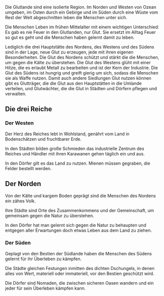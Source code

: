 Die Glutlande sind eine isolierte Region. Im Norden und Westen von Ozean umgeben, im Osten durch ein Gebirge und im Süden durch eine Wüste vom Rest der Welt abgeschnitten leben die Menschen unter sich.

Die Menschen Leben im frühen Mittelalter mit einem wichtigen Unterschied:  
Es gab es nie Feuer in den Glutlanden, nur Glut. Sie ersetzt im Alltag Feuer so gut es geht und die Menschen haben gelernt damit zu leben.

Lediglich die drei Hauptstätte des Nordens, des Westens und des Südens sind in der Lage, neue Glut zu erzeugen, jede mit ihren eigenen Besonderheiten. Die Glut des Nordens schützt und stärkt die die Menschen, um gegen die Kälte zu überstehen. Die Glut des Westens glüht mit einer Hitze, die es erlaubt Metall zu bearbeiten und ist der Kern der Industrie. Die Glut des Südens ist hungrig und greift gierig um sich, sodass die Menschen sie als Waffe nutzen. Damit auch andere Siedlungen Glut nutzen können gibt es Glutträger, die die Glut aus den Hauptstätten in die Umlande verteilen, und Glutwächter, die die Glut in Städten und Dörfern pflegen und verwalten.

## Die drei Reiche 

### Der Westen
Der Herz des Reiches lebt in Wohlstand, genährt vom Land in Bodenschätzen und fruchtbarer Erde.

In den Städten bilden große Schmieden das industrielle Zentrum des Reiches und Händler mit ihren Karawanen gehen täglich ein und aus.

In den Dörfer gilt es das Land zu nutzen. Mienen müssen gegraben, die Felder bestellt werden.

## Der Norden
Von der Kälte und kargem Boden geprägt sind die Menschen des Nordens ein zähes Volk.

Ihre Städte sind Orte des Zusammenkommens und der Gemeinschaft, um gemeinsam gegen die Natur zu überstehen.

In den Dörfer hat man gelernt sich gegen die Natur zu behaupten und entgegen aller Erwartungen doch etwas Leben aus dem Land zu ziehen.

### Der Süden
Geplagt von den Bestien der Südlande haben die Menschen des Südens gelernt für ihr Überleben zu kämpfen.

Die Städte gleichen Festungen inmitten des dichten Dschungels, in denen alles von Wert, materiell oder immateriell, vor den Bestien geschützt wird.

Die Dörfer sind Nomaden, die zwischen sicheren Oasen wandern und ein jeder für sein Überleben kämpfen kann.
